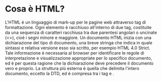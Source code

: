 # Cosa è HTML?
L'HTML è un linguaggio di mark-up per le pagine web attraverso tag di formattazione. Ogni elemento è racchiuso all'interno di due tag, costituite da una sequenza di caratteri racchiusa tra due parentesi angolari o uncinate (<>), cioè i segni minore e maggiore.
Un documento HTML inizia con una dichiarazione del tipo di documento, una breve stringa che indica in quale sintassi e relativa versione esso sia scritto, per esempio HTML 4.0 Strict. Tale informazione è necessaria al browser per identificare le regole di interpretazione e visualizzazione appropriate per lo specifico documento, ed è per questa ragione che la dichiarazione deve precedere il documento vero e proprio.
La struttura più esterna è quella che delimita l'intero documento, eccetto la DTD, ed è compresa tra i tag <html> e </html>.